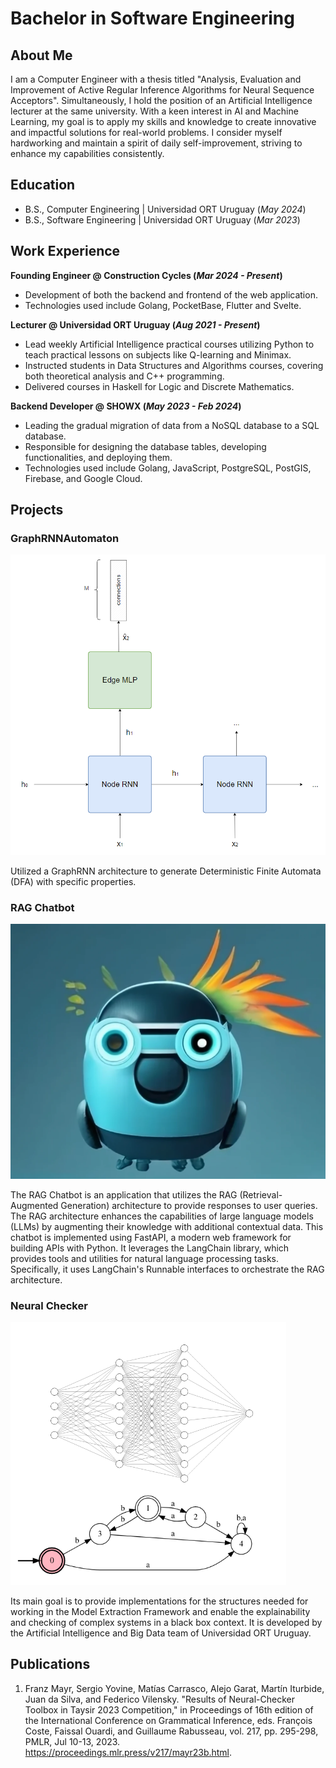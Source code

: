 # Bachelor in Software Engineering

## About Me

I am a Computer Engineer with a thesis titled "Analysis, Evaluation and Improvement of Active Regular Inference Algorithms for Neural Sequence Acceptors". Simultaneously, I hold the position of an Artificial Intelligence lecturer at the same university. With a keen interest in AI and Machine Learning, my goal is to apply my skills and knowledge to create innovative and impactful solutions for real-world problems. I consider myself hardworking and maintain a spirit of daily self-improvement, striving to enhance my capabilities consistently.

## Education

- B.S., Computer Engineering | Universidad ORT Uruguay  (_May 2024_)
- B.S., Software Engineering | Universidad ORT Uruguay (_Mar 2023_)

## Work Experience

**Founding Engineer @ Construction Cycles (_Mar 2024 - Present_)**

- Development of both the backend and frontend of the web application.
- Technologies used include Golang, PocketBase, Flutter and Svelte.

**Lecturer @ Universidad ORT Uruguay (_Aug 2021 - Present_)**

- Lead weekly Artificial Intelligence practical courses utilizing Python to teach practical lessons on subjects like Q-learning and Minimax.
- Instructed students in Data Structures and Algorithms courses, covering both theoretical analysis and C++ programming.
- Delivered courses in Haskell for Logic and Discrete Mathematics.

**Backend Developer @ SHOWX (_May 2023 - Feb 2024_)**

- Leading the gradual migration of data from a NoSQL database to a SQL database.
- Responsible for designing the database tables, developing functionalities, and deploying them.
- Technologies used include Golang, JavaScript, PostgreSQL, PostGIS, Firebase, and Google Cloud.

## Projects

### GraphRNNAutomaton

![image](./assets/img/graph_architecture.png)

Utilized a GraphRNN architecture to generate Deterministic Finite Automata (DFA) with specific properties.

### RAG Chatbot

![image](./assets/img/rag.png)

The RAG Chatbot is an application that utilizes the RAG (Retrieval-Augmented Generation) architecture to provide responses to user queries. The RAG architecture enhances the capabilities of large language models (LLMs) by augmenting their knowledge with additional contextual data. This chatbot is implemented using FastAPI, a modern web framework for building APIs with Python. It leverages the LangChain library, which provides tools and utilities for natural language processing tasks. Specifically, it uses LangChain's Runnable interfaces to orchestrate the RAG architecture.

### Neural Checker

![image](./assets/img/neuralchecker.png)

Its main goal is to provide implementations for the structures needed for working in the Model Extraction Framework and enable the explainability and checking of complex systems in a black box context. It is developed by the Artificial Intelligence and Big Data team of Universidad ORT Uruguay.

## Publications

1. Franz Mayr, Sergio Yovine, Matías Carrasco, Alejo Garat, Martín Iturbide, Juan da Silva, and Federico Vilensky. "Results of Neural-Checker Toolbox in Taysir 2023 Competition," in Proceedings of 16th edition of the International Conference on Grammatical Inference, eds. François Coste, Faissal Ouardi, and Guillaume Rabusseau, vol. 217, pp. 295-298, PMLR, Jul 10-13, 2023. https://proceedings.mlr.press/v217/mayr23b.html. 
